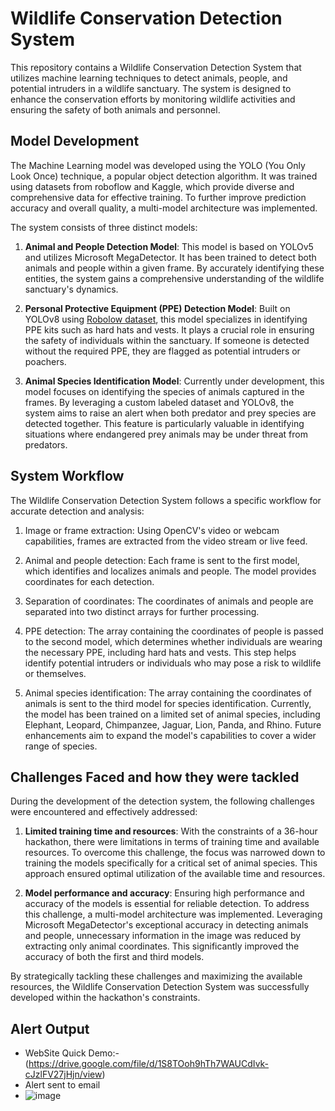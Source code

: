 # Wildlife Conservation Detection System

This repository contains a Wildlife Conservation Detection System that utilizes machine learning techniques to detect animals, people, and potential intruders in a wildlife sanctuary. The system is designed to enhance the conservation efforts by monitoring wildlife activities and ensuring the safety of both animals and personnel.

## Model Development

The Machine Learning model was developed using the YOLO (You Only Look Once) technique, a popular object detection algorithm. It was trained using datasets from roboflow and Kaggle, which provide diverse and comprehensive data for effective training. To further improve prediction accuracy and overall quality, a multi-model architecture was implemented.

The system consists of three distinct models:

1) **Animal and People Detection Model**: This model is based on YOLOv5 and utilizes Microsoft MegaDetector. It has been trained to detect both animals and people within a given frame. By accurately identifying these entities, the system gains a comprehensive understanding of the wildlife sanctuary's dynamics.

2) **Personal Protective Equipment (PPE) Detection Model**: Built on YOLOv8 using  [Robolow dataset](https://universe.roboflow.com/roboflow-universe-projects/construction-site-safety/dataset/30), this model specializes in identifying PPE kits such as hard hats and vests. It plays a crucial role in ensuring the safety of individuals within the sanctuary. If someone is detected without the required PPE, they are flagged as potential intruders or poachers.

3) **Animal Species Identification Model**: Currently under development, this model focuses on identifying the species of animals captured in the frames. By leveraging a custom labeled dataset and YOLOv8, the system aims to raise an alert when both predator and prey species are detected together. This feature is particularly valuable in identifying situations where endangered prey animals may be under threat from predators.

## System Workflow

The Wildlife Conservation Detection System follows a specific workflow for accurate detection and analysis:

1) Image or frame extraction: Using OpenCV's video or webcam capabilities, frames are extracted from the video stream or live feed.

2) Animal and people detection: Each frame is sent to the first model, which identifies and localizes animals and people. The model provides coordinates for each detection.

3) Separation of coordinates: The coordinates of animals and people are separated into two distinct arrays for further processing.

4) PPE detection: The array containing the coordinates of people is passed to the second model, which determines whether individuals are wearing the necessary PPE, including hard hats and vests. This step helps identify potential intruders or individuals who may pose a risk to wildlife or themselves.

5) Animal species identification: The array containing the coordinates of animals is sent to the third model for species identification. Currently, the model has been trained on a limited set of animal species, including Elephant, Leopard, Chimpanzee, Jaguar, Lion, Panda, and Rhino. Future enhancements aim to expand the model's capabilities to cover a wider range of species.

## Challenges Faced and how they were tackled

During the development of the detection system, the following challenges were encountered and effectively addressed:

1) **Limited training time and resources**: With the constraints of a 36-hour hackathon, there were limitations in terms of training time and available resources. To overcome this challenge, the focus was narrowed down to training the models specifically for a critical set of animal species. This approach ensured optimal utilization of the available time and resources.

2) **Model performance and accuracy**: Ensuring high performance and accuracy of the models is essential for reliable detection. To address this challenge, a multi-model architecture was implemented. Leveraging Microsoft MegaDetector's exceptional accuracy in detecting animals and people, unnecessary information in the image was reduced by extracting only animal coordinates. This significantly improved the accuracy of both the first and third models.

By strategically tackling these challenges and maximizing the available resources, the Wildlife Conservation Detection System was successfully developed within the hackathon's constraints.

## Alert Output
- WebSite Quick Demo:- (https://drive.google.com/file/d/1S8TOoh9hTh7WAUCdIvk-cJzlFV27jHjn/view)
- Alert sent to email
- ![image](https://github.com/Naveenlingala/Wildlife-Conservation-Project/assets/60232407/f3c55d94-10f1-4655-935d-d9a14aaf263c)

